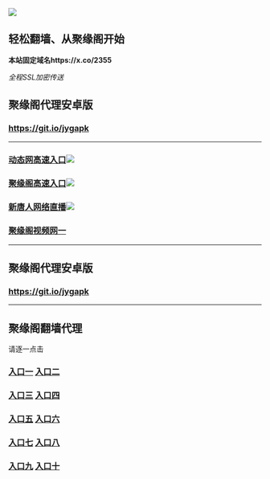 
![](https://raw.githubusercontent.com/hao369/a/master/j.jpg)



## 轻松翻墙、从聚缘阁开始

**本站固定域名https://x.co/2355**

_全程SSL加密传送_



##  聚缘阁代理安卓版

### https://git.io/jygapk


***
### [动态网高速入口](https://dg79glucrk.execute-api.us-east-2.amazonaws.com/2547n)![](https://raw.githubusercontent.com/hao369/a/master/jygdl.gif)

### [聚缘阁高速入口]( https://9c89avlaud.execute-api.ap-northeast-2.amazonaws.com/u7979s)![](https://raw.githubusercontent.com/hao369/a/master/jyg.gif)

### [新唐人网络直播]( https://a4v57m7ibj.execute-api.us-east-2.amazonaws.com/k8hv)![](https://raw.githubusercontent.com/hao369/a/master/jygtj.gif)



### [聚缘阁视频网一]( https://36p7hqcqre.execute-api.ap-northeast-2.amazonaws.com/12eaz)








***



##  聚缘阁代理安卓版

### https://git.io/jygapk


***


## 聚缘阁翻墙代理 

请逐一点击

### **[入口一]( https://5eckwufpjd.execute-api.ap-southeast-1.amazonaws.com/6588mkhyf)** **[入口二](https://bvs8oxvzud.execute-api.ap-southeast-1.amazonaws.com/csg432)**

### **[入口三](https://s3-ap-southeast-1.amazonaws.com/jyg4/jyg.html)**  **[入口四](https://s3-ap-northeast-1.amazonaws.com/jyg9/jyg.html)**

### **[入口五](https://s3.ap-south-1.amazonaws.com/jyg5/jyg.html)**  **[入口六](https://s3-us-west-2.amazonaws.com/jyg7/jyg.html)**


###  **[入口七](https://s3-us-west-1.amazonaws.com/jyg6/jyg.html)**  **[入口八](https://s3-eu-west-1.amazonaws.com/jyg8/jyg.html)**


###  **[入口九](https://s3.eu-central-1.amazonaws.com/jyg3/jyg.html)**  **[入口十](https://s3-ap-southeast-2.amazonaws.com/jyg1/jyg.html)**




